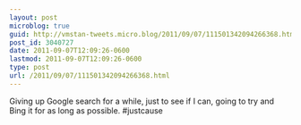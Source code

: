 ```yaml
---
layout: post
microblog: true
guid: http://vmstan-tweets.micro.blog/2011/09/07/111501342094266368.html
post_id: 3040727
date: 2011-09-07T12:09:26-0600
lastmod: 2011-09-07T12:09:26-0600
type: post
url: /2011/09/07/111501342094266368.html
---
```

Giving up Google search for a while, just to see if I can, going to try and Bing it for as long as possible. #justcause
